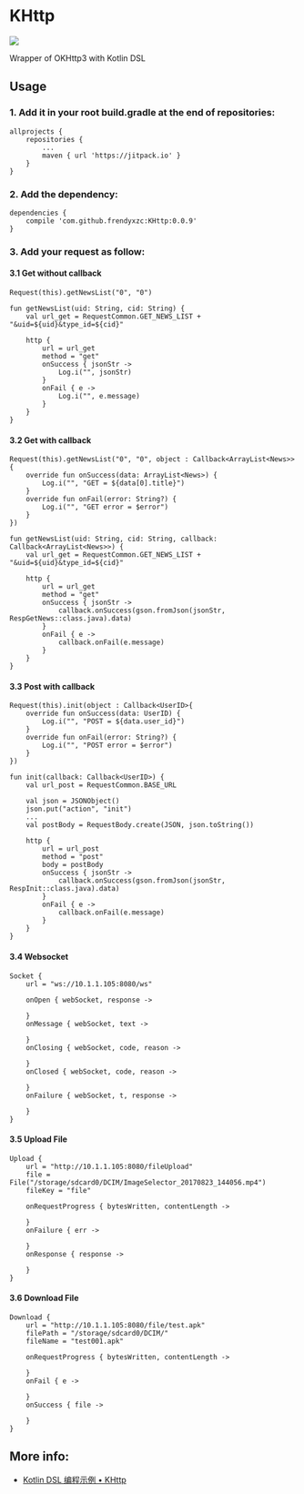 # KHttp

[![](https://jitpack.io/v/frendyxzc/KHttp.svg)](https://jitpack.io/#frendyxzc/KHttp)

Wrapper of OKHttp3 with Kotlin DSL


## Usage

### 1. Add it in your root build.gradle at the end of repositories:

```
allprojects {
	repositories {
		...
		maven { url 'https://jitpack.io' }
	}
}
```

### 2. Add the dependency:

```
dependencies {
	compile 'com.github.frendyxzc:KHttp:0.0.9'
}
```

### 3. Add your request as follow:

#### 3.1 Get without callback

```
Request(this).getNewsList("0", "0")
```

```
fun getNewsList(uid: String, cid: String) {
	val url_get = RequestCommon.GET_NEWS_LIST + "&uid=${uid}&type_id=${cid}"

	http {
		url = url_get
		method = "get"
		onSuccess { jsonStr ->
			Log.i("", jsonStr)
		}
		onFail { e ->
			Log.i("", e.message)
		}
	}
}
```

#### 3.2 Get with callback

```
Request(this).getNewsList("0", "0", object : Callback<ArrayList<News>> {
	override fun onSuccess(data: ArrayList<News>) {
		Log.i("", "GET = ${data[0].title}")
	}
	override fun onFail(error: String?) {
		Log.i("", "GET error = $error")
	}
})
```

```
fun getNewsList(uid: String, cid: String, callback: Callback<ArrayList<News>>) {
	val url_get = RequestCommon.GET_NEWS_LIST + "&uid=${uid}&type_id=${cid}"

	http {
		url = url_get
		method = "get"
		onSuccess { jsonStr ->
			callback.onSuccess(gson.fromJson(jsonStr, RespGetNews::class.java).data)
		}
		onFail { e ->
			callback.onFail(e.message)
		}
	}
}
```

#### 3.3 Post with callback

```
Request(this).init(object : Callback<UserID>{
	override fun onSuccess(data: UserID) {
		Log.i("", "POST = ${data.user_id}")
	}
	override fun onFail(error: String?) {
		Log.i("", "POST error = $error")
	}
})
```

```
fun init(callback: Callback<UserID>) {
	val url_post = RequestCommon.BASE_URL

	val json = JSONObject()
	json.put("action", "init")
	...
	val postBody = RequestBody.create(JSON, json.toString())

	http {
		url = url_post
		method = "post"
		body = postBody
		onSuccess { jsonStr ->
			callback.onSuccess(gson.fromJson(jsonStr, RespInit::class.java).data)
		}
		onFail { e ->
			callback.onFail(e.message)
		}
	}
}
```

#### 3.4 Websocket

```
Socket {
	url = "ws://10.1.1.105:8080/ws"

	onOpen { webSocket, response ->

	}
	onMessage { webSocket, text ->

	}
	onClosing { webSocket, code, reason ->

	}
	onClosed { webSocket, code, reason ->

	}
	onFailure { webSocket, t, response ->

	}
}
```

#### 3.5 Upload File

```
Upload {
	url = "http://10.1.1.105:8080/fileUpload"
	file = File("/storage/sdcard0/DCIM/ImageSelector_20170823_144056.mp4")
	fileKey = "file"

	onRequestProgress { bytesWritten, contentLength ->

	}
	onFailure { err ->

	}
	onResponse { response ->

	}
}
```

#### 3.6 Download File

```
Download {
	url = "http://10.1.1.105:8080/file/test.apk"
	filePath = "/storage/sdcard0/DCIM/"
	fileName = "test001.apk"

	onRequestProgress { bytesWritten, contentLength ->

	}
	onFail { e ->

	}
	onSuccess { file ->

	}
}
```


## More info:

* [Kotlin DSL 编程示例 • KHttp](http://www.jianshu.com/p/5e0bcc854150)